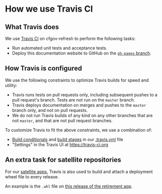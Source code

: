 # How we use Travis CI

## What Travis does
We use [Travis CI](https://travis-ci.org/) on cfgov-refresh to perform the following tasks:

- Run automated unit tests and acceptance tests.
- Deploy this documentation website to GitHub on the [`gh-pages` branch](https://github.com/cfpb/cfgov-refresh/tree/gh-pages).

## How Travis is configured
We use the following constraints to optimize Travis builds for speed and utility:

- Travis runs tests on pull requests only, including subsequent pushes to a pull request's branch. Tests are not run on the `master` branch.
- Travis deploys documentation on merges and pushes to the `master` branch only, and not on pull requests.
- We do not run Travis builds of any kind on any other branches that are not `master`, and that are not pull request branches.

To customize Travis to fit the above constraints, we use a combination of:

 - [Build conditionals](https://docs.travis-ci.com/user/conditions-v1) and [build stages](https://docs.travis-ci.com/user/build-stages/) in our [.travis.yml](https://github.com/cfpb/cfgov-refresh/blob/master/.travis.yml) file 
 - "Settings" in the Travis UI at https://travis-ci.org

## An extra task for satellite repositories

For our [satellite apps](../related-projects/#satellite-apps), Travis is also used to build and attach a deployment wheel file to every release.

An example is the `.whl` file on [this release of the retirement app](https://github.com/cfpb/retirement/releases/tag/0.7.6).
